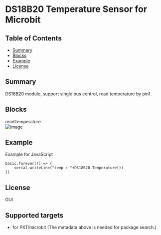 # DS18B20 Temperature Sensor for Microbit 

## Table of Contents

* [Summary](#summary)
* [Blocks](#blocks)
* [Example](#example)
* [License](#license)

## Summary
 
DS18B20 module, support single bus control, read temperature by pin1.

## Blocks
readTemperature<br>
![image](https://github.com/mengbishu/pxt-ds18b20/blob/master/image/temp.png)<br>

## Example
Example for JavaScript
```
basic.forever(() => {
    serial.writeLine("temp : "+DS18B20.Temperature())
})
```

## License

GUI
## Supported targets

* for PXT/microbit
(The metadata above is needed for package search.)


